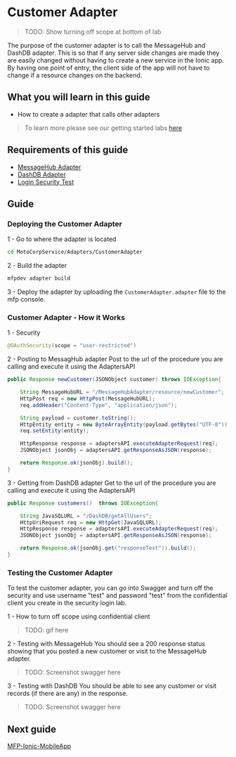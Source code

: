 #  Customer Adapter

> TODO: Show turning off scope at bottom of lab

The purpose of the customer adapter is to call the MessageHub and DashDB adapter. This is so that if any server side changes are made they are easily changed without having to create a new service in the Ionic app. By having one point of entry, the client side of the app will not have to change if a resource changes on the backend.

## What you will learn in this guide

 - How to create a adapter that calls other adapters

> To learn more please see our getting started labs [here](https://mobilefirstplatform.ibmcloud.com/tutorials/en/foundation/8.0/adapters/advanced-adapter-usage-mashup/)

## Requirements of this guide

- [MessageHub Adapter](/Lab/Contents/MFP-MessageHub-Adapter/Readme.md)
- [DashDB Adapter](/Lab/Contents/MFP-DashDB-Adapter/Readme.md)
- [Login Security Test](/Lab/Contents/MFP-Security-Implement-Login/Readme.md)  

## Guide

### Deploying the Customer Adapter

1 - Go to where the adapter is located
```bash
cd MotoCorpService/Adapters/CustomerAdapter
```

2 - Build the adapter
```bash
mfpdev adapter build
```

3 - Deploy the adapter by uploading the `CustomerAdapter.adapter` file to the mfp console.

### Customer Adapter - How it Works

1 - Security

```java
@OAuthSecurity(scope = "user-restricted")
```

2 - Posting to MessagHub adapter
Post to the url of the procedure you are calling and execute it using the AdaptersAPI
```java
public Response newCustomer(JSONObject customer) throws IOException{

	String MessageHubURL = "/MessageHubAdapter/resource/newCustomer";
	HttpPost req = new HttpPost(MessageHubURL);
	req.addHeader("Content-Type", "application/json");

	String payload = customer.toString();
	HttpEntity entity = new ByteArrayEntity(payload.getBytes("UTF-8"));
    req.setEntity(entity);

	HttpResponse response = adaptersAPI.executeAdapterRequest(req);
	JSONObject jsonObj = adaptersAPI.getResponseAsJSON(response);

	return Response.ok(jsonObj).build();
}
```

3 - Getting from DashDB adapter
Get to the url of the procedure you are calling and execute it using the AdaptersAPI
```java
public Response customers()  throws IOException{

	String JavaSQLURL = "/DashDB/getAllUsers";
	HttpUriRequest req = new HttpGet(JavaSQLURL);
	HttpResponse response = adaptersAPI.executeAdapterRequest(req);
	JSONObject jsonObj = adaptersAPI.getResponseAsJSON(response);

	return Response.ok(jsonObj.get("responseText")).build();
}
```

### Testing the Customer Adapter

To test the customer adapter, you can go into Swagger and turn off the security and use username "test" and password "test" from the confidential client you create in the security login lab.

1 - How to turn off scope using confidential client
> TODO: gif here

2 - Testing with MessageHub
You should see a 200 response status showing that you posted a new customer or visit to the MessageHub adapter.

> TODO: Screenshot swagger here

3 - Testing with DashDB
You should be able to see any customer or visit records (if there are any) in the response.

> TODO: Screenshot swagger here

## Next guide

[MFP-Ionic-MobileApp](/Lab/Contents/MFP-Ionic-MobileApp/Readme.md)
